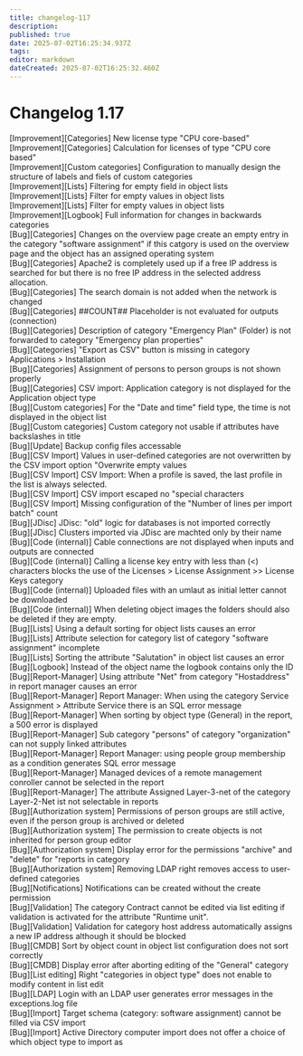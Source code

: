 ```yaml
---
title: changelog-117
description: 
published: true
date: 2025-07-02T16:25:34.937Z
tags: 
editor: markdown
dateCreated: 2025-07-02T16:25:32.460Z
---
```


# Changelog 1.17
<!-- cSpell:disable -->
<!-- markdownlint-disable MD052 -->
[Improvement][Categories] New license type "CPU core-based"<br>
[Improvement][Categories] Calculation for licenses of type "CPU core based"<br>
[Improvement][Custom categories] Configuration to manually design the structure of labels and fiels of custom categories<br>
[Improvement][Lists] Filtering for empty field in object lists<br>
[Improvement][Lists] Filter for empty values in object lists<br>
[Improvement][Lists] Filter for empty values in object lists<br>
[Improvement][Logbook] Full information for changes in backwards categories<br>
[Bug][Categories] Changes on the overview page create an empty entry in the category "software assignment" if this catgory is used on the overview page and the object has an assigned operating system<br>
[Bug][Categories] Apache2 is completely used up if a free IP address is searched for but there is no free IP address in the selected address allocation.<br>
[Bug][Categories] The search domain is not added when the network is changed<br>
[Bug][Categories] ##COUNT## Placeholder is not evaluated for outputs (connection)<br>
[Bug][Categories] Description of category "Emergency Plan" (Folder) is not forwarded to category "Emergency plan properties"<br>
[Bug][Categories] "Export as CSV" button is missing in category Applications > Installation<br>
[Bug][Categories] Assignment of persons to person groups is not shown properly<br>
[Bug][Categories] CSV import: Application category is not displayed for the Application object type<br>
[Bug][Custom categories] For the "Date and time" field type, the time is not displayed in the object list<br>
[Bug][Custom categories] Custom category not usable if attributes have backslashes in title<br>
[Bug][Update] Backup config files accessable<br>
[Bug][CSV Import] Values in user-defined categories are not overwritten by the CSV import option "Overwrite empty values<br>
[Bug][CSV Import] CSV Import: When a profile is saved, the last profile in the list is always selected.<br>
[Bug][CSV Import] CSV import escaped no "special characters<br>
[Bug][CSV Import] Missing configuration of the "Number of lines per import batch" count<br>
[Bug][JDisc] JDisc: "old" logic for databases is not imported correctly<br>
[Bug][JDisc] Clusters imported via JDisc are machted only by their name<br>
[Bug][Code (internal)] Cable connections are not displayed when inputs and outputs are connected<br>
[Bug][Code (internal)] Calling a license key entry with less than (<) characters blocks the use of the Licenses > License Assignment >> License Keys category<br>
[Bug][Code (internal)] Uploaded files with an umlaut as initial letter cannot be downloaded<br>
[Bug][Code (internal)] When deleting object images the folders should also be deleted if they are empty.<br>
[Bug][Lists] Using a default sorting for object lists causes an error<br>
[Bug][Lists] Attribute selection for category list of category "software assignment" incomplete<br>
[Bug][Lists] Sorting the attribute "Salutation" in object list causes an error<br>
[Bug][Logbook] Instead of the object name the logbook contains only the ID<br>
[Bug][Report-Manager] Using attribute "Net" from category "Hostaddress" in report manager causes an error<br>
[Bug][Report-Manager] Report Manager: When using the category Service Assignment > Attribute Service there is an SQL error message<br>
[Bug][Report-Manager] When sorting by object type (General) in the report, a 500 error is displayed<br>
[Bug][Report-Manager] Sub category "persons" of category "organization" can not supply linked attributes<br>
[Bug][Report-Manager] Report Manager: using people group membership as a condition generates SQL error message<br>
[Bug][Report-Manager] Managed devices of a remote management conroller cannot be selected in the report<br>
[Bug][Report-Manager] The attribute Assigned Layer-3-net of the category Layer-2-Net ist not selectable in reports<br>
[Bug][Authorization system] Permissions of person groups are still active, even if the person group is archived or deleted<br>
[Bug][Authorization system] The permission to create objects is not inherited for person group editor<br>
[Bug][Authorization system] Display error for the permissions "archive" and "delete" for "reports in category<br>
[Bug][Authorization system] Removing LDAP right removes access to user-defined categories<br>
[Bug][Notifications] Notifications can be created without the create permission<br>
[Bug][Validation] The category Contract cannot be edited via list editing if validation is activated for the attribute "Runtime unit".<br>
[Bug][Validation] Validation for category host address automatically assigns a new IP address although it should be blocked<br>
[Bug][CMDB] Sort by object count in object list configuration does not sort correctly<br>
[Bug][CMDB] Display error after aborting editing of the "General" category<br>
[Bug][List editing] Right "categories in object type" does not enable to modify content in list edit<br>
[Bug][LDAP] Login with an LDAP user generates error messages in the exceptions.log file<br>
[Bug][Import] Target schema (category: software assignment) cannot be filled via CSV import<br>
[Bug][Import] Active Directory computer import does not offer a choice of which object type to import as<br>
